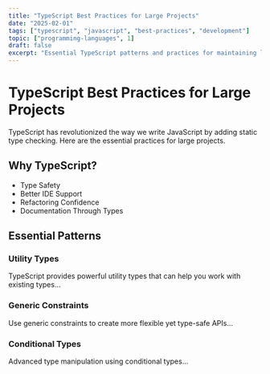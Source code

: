 ```yaml
---
title: "TypeScript Best Practices for Large Projects"
date: "2025-02-01"
tags: ["typescript", "javascript", "best-practices", "development"]
topic: ["programming-languages", 1]
draft: false
excerpt: "Essential TypeScript patterns and practices for maintaining large codebases with confidence and type safety."
---
```


# TypeScript Best Practices for Large Projects

TypeScript has revolutionized the way we write JavaScript by adding static type checking. Here are the essential practices for large projects.

## Why TypeScript?

- Type Safety
- Better IDE Support
- Refactoring Confidence
- Documentation Through Types

## Essential Patterns

### Utility Types

TypeScript provides powerful utility types that can help you work with existing types...

### Generic Constraints

Use generic constraints to create more flexible yet type-safe APIs...

### Conditional Types

Advanced type manipulation using conditional types...
